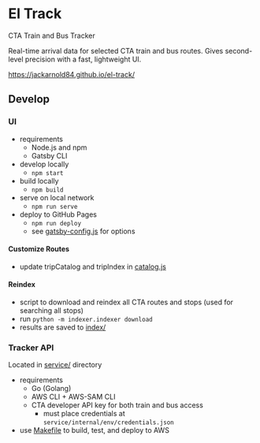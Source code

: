 # El Track

CTA Train and Bus Tracker

Real-time arrival data for selected CTA train and bus routes. Gives second-level
precision with a fast, lightweight UI.

https://jackarnold84.github.io/el-track/

## Develop

### UI
- requirements
  - Node.js and npm
  - Gatsby CLI
- develop locally
  - `npm start`
- build locally
  - `npm build`
- serve on local network
  - `npm run serve`
- deploy to GitHub Pages
  - `npm run deploy`
  - see [gatsby-config.js](gatsby-config.js) for options

#### Customize Routes
- update tripCatalog and tripIndex in [catalog.js](src/config/catalog.js)

#### Reindex
- script to download and reindex all CTA routes and stops (used for searching all stops)
- run `python -m indexer.indexer download`
- results are saved to [index/](/src/config/index/)

### Tracker API
Located in [service/](service/) directory
- requirements
  - Go (Golang)
  - AWS CLI + AWS-SAM CLI
  - CTA developer API key for both train and bus access
    - must place credentials at `service/internal/env/credentials.json`
- use [Makefile](service/Makefile) to build, test, and deploy to AWS
